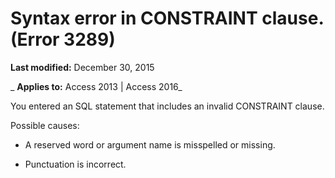 
# Syntax error in CONSTRAINT clause. (Error 3289)

 **Last modified:** December 30, 2015

 _ **Applies to:** Access 2013 | Access 2016_

You entered an SQL statement that includes an invalid CONSTRAINT clause.

Possible causes:


- A reserved word or argument name is misspelled or missing.
    
- Punctuation is incorrect.
    

